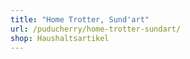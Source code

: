 ```yaml
---
title: "Home Trotter, Sund'art"
url: /puducherry/home-trotter-sundart/
shop: Haushaltsartikel
---
```

